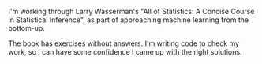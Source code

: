 I'm working through Larry Wasserman's "All of Statistics: A Concise Course in
Statistical Inference", as part of approaching machine learning from the
bottom-up.

The book has exercises without answers. I'm writing code to check my work, so
I can have some confidence I came up with the right solutions.
